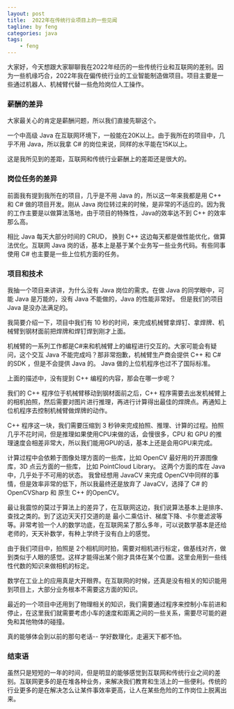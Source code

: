 ```yaml
---
layout: post
title:  2022年在传统行业项目上的一些见闻
tagline: by feng
categories: java
tags: 
    - feng
---
```


大家好，今天想跟大家聊聊我在2022年经历的一些传统行业和互联网的差别。因为一些机缘巧合，2022年我在偏传统行业的工业智能制造做项目。项目主要是一些通过机器人、机械臂代替一些危险岗位人工操作。
<!--more-->
### 薪酬的差异

大家最关心的肯定是薪酬问题，所以我们直接先聊这个。

一个中高级 Java 在互联网环境下，一般能在20K以上。由于我所在的项目中，几乎不用 Java，所以我拿 C# 的岗位来说，同样的水平能在15K以上。 

这是我所见到的差距，互联网和传统行业薪酬上的差距还是很大的。

### 岗位任务的差异

前面我有提到我所在的项目，几乎是不用 Java 的，所以这一年来我都是用 C++ 和 C# 做的项目开发。刚从 Java 岗位转过来的时候，是非常的不适应的。因为我的工作主要是以做算法落地，由于项目的特殊性，Java的效率达不到 C++ 的效率那么高。

相比 Java 每天大部分时间的 CRUD， 换到 C++ 这边每天都是做性能优化，做算法优化。互联网 Java 岗的话，基本上是基于某个业务写一些业务代码。有些同事使用 C# 也主要是一些上位机方面的任务。

### 项目和技术

我抽一个项目来讲讲，为什么没有 Java 岗位的需求。在做 Java 的同学眼中，可能 Java 是万能的，没有 Java 不能做的，Java 的性能非常好。 但是我们的项目 Java 是没办法满足的。

我简要介绍一下，项目中我们有 10 秒的时间，来完成机械臂拿焊钉、拿焊牌、机械臂到钢材面前把焊牌和焊钉焊到刚才上面。

机械臂的一系列工作都是C#来和机械臂上的编程进行交互的。大家可能会有疑问，这个交互 Java 不能完成吗？那非常抱歉，机械臂生产商会提供 C++ 和 C# 的SDK ，但是不会提供 Java 的。 Java 做的上位机程序也过不了国际标准。

上面的描述中，没有提到 C++ 编程的内容，那会在哪一步呢？

我们的 C++ 程序位于机械臂移动到钢材面前之后，C++ 程序需要去出发机械臂上的相机拍照，然后需要对图片进行推理，再进行计算得出最佳的焊牌点。再通知上位机程序去控制机械臂做焊牌的动作。

C++ 程序这一块，我们需要压缩到 3 秒钟来完成拍照、推理、计算的过程。拍照几乎不花时间，但是推理如果使用CPU来做的话，会慢很多，CPU 和 GPU 的推理速度会相差非常大，所以我们能用GPU的话，基本上还是会用GPU来完成。 

计算过程中会依赖于图像处理方面的一些库，比如 OpenCV 最好用的开源图像库，3D 点云方面的一些库， 比如 PointCloud Library。 这两个方面的库在 Java 中，几乎处于不可用的状态。 我曾经想用 JavaCV 来完成 OpenCV中同样的事情，但是效率非常的低下，所以我最终还是放弃了 JavaCV，选择了 C# 的OpenCVSharp 和 原生 C++ 的OpenCV。

最让我震惊的莫过于算法上的差异了，在互联网这边，我们说算法基本上是排序、查找之类的。到了这边天天打交道的是 最小二乘估计、梯度下降、卡尔曼滤波等等。非常考验一个人的数学功底，在互联网呆了那么多年，可以说数学基本是还给老师的，天天补数学，有种上学终于没有白上的感觉。

由于我们项目中，拍照是 2个相机同时拍，需要对相机进行标定，做基线对齐，做到类似于人眼的感觉。这样才能得出某个刚才具体在某个位置。这里会用到一些线性代数的知识来做相机的标定。

数学在工业上的应用真是大开眼界。在互联网的时候，还真是没有相关的知识能用到项目上，大部分业务根本不需要这方面的知识。

最近的一个项目中还用到了物理相关的知识，我们需要通过程序来控制小车前进和停止，在这里我们就需要考虑小车的速度和距离之间的一些关系，需要尽可能的避免和其他物体的碰撞。

真的能够体会到以前的那句老话-- 学好数理化，走遍天下都不怕。

### 结束语

虽然只是短短的一年的时间，但是明显的能够感觉到互联网和传统行业之间的差别。互联网更多的是在堆各种业务，来解决我们教育和生活上的一些便利。传统的行业更多的是在解决怎么让某件事效率更高，让人在某些危险的工作岗位上脱离出来。